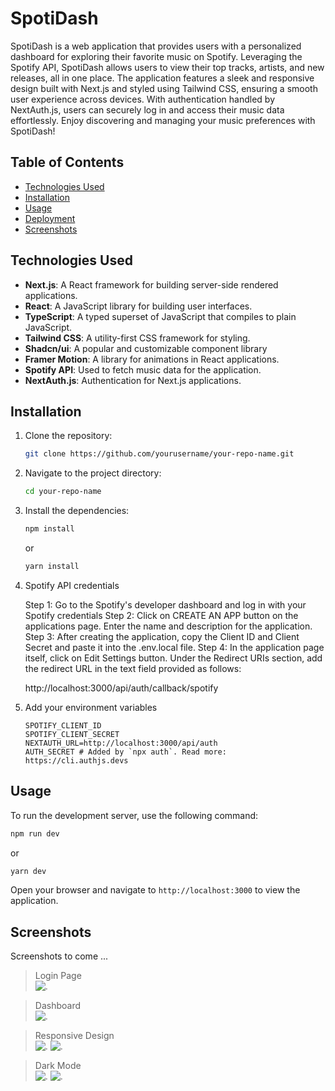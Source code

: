 # SpotiDash

SpotiDash is a web application that provides users with a personalized dashboard for exploring their favorite music on Spotify. Leveraging the Spotify API, SpotiDash allows users to view their top tracks, artists, and new releases, all in one place. The application features a sleek and responsive design built with Next.js and styled using Tailwind CSS, ensuring a smooth user experience across devices. With authentication handled by NextAuth.js, users can securely log in and access their music data effortlessly. Enjoy discovering and managing your music preferences with SpotiDash!

## Table of Contents

- [Technologies Used](#technologies-used)
- [Installation](#installation)
- [Usage](#usage)
- [Deployment](#deployment)
- [Screenshots](#screenshots)

## Technologies Used

- **Next.js**: A React framework for building server-side rendered applications.
- **React**: A JavaScript library for building user interfaces.
- **TypeScript**: A typed superset of JavaScript that compiles to plain JavaScript.
- **Tailwind CSS**: A utility-first CSS framework for styling.
- **Shadcn/ui**: A popular and customizable component library
- **Framer Motion**: A library for animations in React applications.
- **Spotify API**: Used to fetch music data for the application.
- **NextAuth.js**: Authentication for Next.js applications.

## Installation

1. Clone the repository:
   ```bash
   git clone https://github.com/yourusername/your-repo-name.git
   ```
2. Navigate to the project directory:
   ```bash
   cd your-repo-name
   ```
3. Install the dependencies:
   ```bash
   npm install
   ```
   or
   ```bash
   yarn install
   ```
4. Spotify API credentials

    Step 1: Go to the Spotify's developer dashboard and log in with your Spotify credentials
    Step 2: Click on CREATE AN APP button on the applications page. Enter the name and description for the application.
    Step 3: After creating the application, copy the Client ID and Client Secret and paste it into the .env.local file.
    Step 4: In the application page itself, click on Edit Settings button. Under the Redirect URIs section, add the redirect URL in the text field provided as follows:

    http://localhost:3000/api/auth/callback/spotify

5. Add your environment variables
   ```
   SPOTIFY_CLIENT_ID
   SPOTIFY_CLIENT_SECRET
   NEXTAUTH_URL=http://localhost:3000/api/auth
   AUTH_SECRET # Added by `npx auth`. Read more: https://cli.authjs.devs
   ```

## Usage

To run the development server, use the following command:

```bash
npm run dev
```
or
```bash
yarn dev
```

Open your browser and navigate to `http://localhost:3000` to view the application.

## Screenshots

Screenshots to come ...

> Login Page <br/>
![<Login Page>.](https://imgur.com/6TbKObH)
<blockquote class="imgur-embed-pub" lang="en" data-id="a/6TbKObH" data-context="false" ><a href="//imgur.com/a/6TbKObH"></a></blockquote><script async src="//s.imgur.com/min/embed.js" charset="utf-8"></script>

> Dashboard <br/>
![<Dashboard>.](https://www.dropbox.com/scl/fi/bg0w7x3katz0dr4w474r4/spotidash4.PNG?rlkey=7c6heh7a29nok7w2wa023essj&st=onr1chxo&dl=0)

> Responsive Design <br/>
![<Responsive Design Phone>.](https://www.dropbox.com/scl/fi/kr6jhxrelnx1ka2oz56y2/spotidash5.PNG?rlkey=5mu677lhri6w9373innjd5vmp&st=du1ht4we&dl=0)
![<Responsive Design Tablet>.](https://www.dropbox.com/scl/fi/fzlt38ghmjoa215kzce6e/spotidash6.PNG?rlkey=bghteid1obmyzotnlq8xrid75&st=s0a418uw&dl=0)

> Dark Mode <br/>
![<Dark Mode Login Page>.](https://www.dropbox.com/scl/fi/zjn2g71gr28rthlhcy7qc/spotidash1.PNG?rlkey=yquvds7s9gh6wmbfsy3d4jp4a&st=tzng9w6b&dl=0)
![<Dark Mode Dashboard>.](https://www.dropbox.com/scl/fi/yy6004epo9lkuv024rcxw/spotidash3.PNG?rlkey=7to35vvvyznk0pdbfv5sbiz1g&st=uotygfzu&dl=0)
